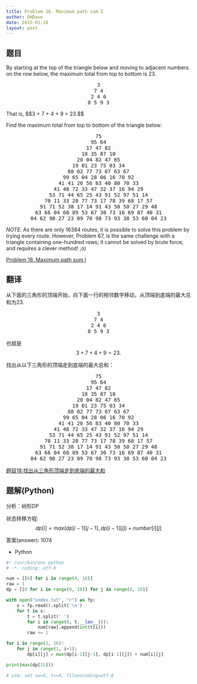 ```yaml
---
title: Problem 18. Maximum path sum I
author: DHDave
date: 2015-01-18
layout: post
---
```


## 题目

By starting at the top of the triangle below and moving to adjacent numbers on the row below, the maximum total from top to bottom is 23.

<center><pre>
3
7 4
2 4 6
8 5 9 3
</pre></center>
<!--more-->
That is, $$3 + 7 + 4 + 9 = 23.$$

Find the maximum total from top to bottom of the triangle below:

<center><pre>
75
95 64
17 47 82
18 35 87 10
20 04 82 47 65
19 01 23 75 03 34
88 02 77 73 07 63 67
99 65 04 28 06 16 70 92
41 41 26 56 83 40 80 70 33
41 48 72 33 47 32 37 16 94 29
53 71 44 65 25 43 91 52 97 51 14
70 11 33 28 77 73 17 78 39 68 17 57
91 71 52 38 17 14 91 43 58 50 27 29 48
63 66 04 68 89 53 67 30 73 16 69 87 40 31
04 62 98 27 23 09 70 98 73 93 38 53 60 04 23
</pre></center>

*NOTE*: As there are only 16384 routes, it is possible to solve this problem by trying every route. However, Problem 67, is the same challenge with a triangle containing one-hundred rows; it cannot be solved by brute force, and requires a clever method! ;o)

[Problem 18. Maximum path sum I](https://projecteuler.net/problem=18 "Problem 18")

## 翻译

从下面的三角形的顶端开始，向下面一行的相邻数字移动，从顶端到底端的最大总和为23.

<center><pre>
3
7 4
2 4 6
8 5 9 3
</pre></center>

也就是 $$ 3 + 7 + 4 + 9 = 23.$$

找出从以下三角形的顶端走到底端的最大总和：

<center><pre>
75
95 64
17 47 82
18 35 87 10
20 04 82 47 65
19 01 23 75 03 34
88 02 77 73 07 63 67
99 65 04 28 06 16 70 92
41 41 26 56 83 40 80 70 33
41 48 72 33 47 32 37 16 94 29
53 71 44 65 25 43 91 52 97 51 14
70 11 33 28 77 73 17 78 39 68 17 57
91 71 52 38 17 14 91 43 58 50 27 29 48
63 66 04 68 89 53 67 30 73 16 69 87 40 31
04 62 98 27 23 09 70 98 73 93 38 53 60 04 23
</pre></center>

[题目18:找出从三角形顶端走到底端的最大和](http://pe.spiritzhang.com/index.php/2011-05-11-09-44-54/19-18 "题目18")

## 题解(Python)

分析：树形DP

状态转移方程:$$ dp[i] = max(dp[i-1][j-1], dp[i-1][j]) + number[i][j] $$

答案(answer): 1074

+ Python

```python
#! /usr/bin/env python
# -*- coding: utf-8

num = [[0] for i in range(0, 16)]
raw = 1
dp = [[0 for i in range(0, 16)] for j in range(0, 16)]

with open("index.txt", "r") as fp:
    s = fp.read().split('\n')
    for t in s:
        t = t.split(' ')
        for i in range(0, t.__len__()):
            num[raw].append(int(t[i]))
        raw += 1

for i in range(1, 16):
    for j in range(1, i+1):
        dp[i][j] = max(dp[i-1][j-1], dp[i-1][j]) + num[i][j]

print(max(dp[15]))

# vim: set sw=4, ts=4, fileencoding=utf-8
```
